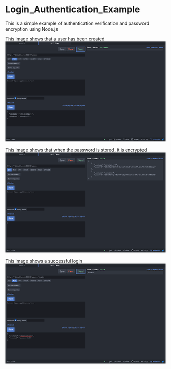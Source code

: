 
# Login_Authentication_Example
 This is a simple example of authentication verification and password encryption using Node.js
 
This image shows that a user has been created
![Make user](https://github.com/chrisrWright/Login_Authentication_Example/blob/master/images/makeuser.png)

This image shows that when the password is stored, it is encrypted
![Encrypted](https://github.com/chrisrWright/Login_Authentication_Example/blob/master/images/encryptedpassword.png)

This image shows a successful login 
![Login](https://github.com/chrisrWright/Login_Authentication_Example/blob/master/images/login.png)

